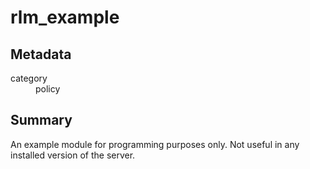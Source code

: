 # rlm_example
## Metadata
<dl>
  <dt>category</dt><dd>policy</dd>
</dl>

## Summary

An example module for programming purposes only. Not useful in any
installed version of the server.
